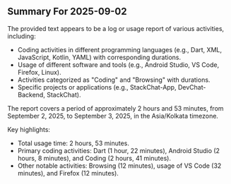 ## Summary For 2025-09-02
The provided text appears to be a log or usage report of various activities, including:

* Coding activities in different programming languages (e.g., Dart, XML, JavaScript, Kotlin, YAML) with corresponding durations.
* Usage of different software and tools (e.g., Android Studio, VS Code, Firefox, Linux).
* Activities categorized as "Coding" and "Browsing" with durations.
* Specific projects or applications (e.g., StackChat-App, DevChat-Backend, StackChat).

The report covers a period of approximately 2 hours and 53 minutes, from September 2, 2025, to September 3, 2025, in the Asia/Kolkata timezone.

Key highlights:

* Total usage time: 2 hours, 53 minutes.
* Primary coding activities: Dart (1 hour, 22 minutes), Android Studio (2 hours, 8 minutes), and Coding (2 hours, 41 minutes).
* Other notable activities: Browsing (12 minutes), usage of VS Code (32 minutes), and Firefox (12 minutes).